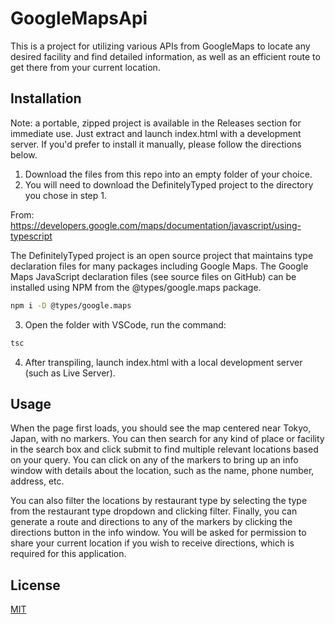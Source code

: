 # GoogleMapsApi

This is a project for utilizing various APIs from GoogleMaps to locate any desired facility and find detailed information, as well as an efficient route to get there from your current location.

## Installation

Note: a portable, zipped project is available in the Releases section for immediate use. Just extract and launch index.html with a development server. If you'd prefer to install it manually, please follow the directions below.

1. Download the files from this repo into an empty folder of your choice.
2. You will need to download the DefinitelyTyped project to the directory you chose in step 1.
   
From: https://developers.google.com/maps/documentation/javascript/using-typescript

The DefinitelyTyped project is an open source project that maintains type declaration files for many packages including Google Maps. The Google Maps JavaScript declaration files (see source files on GitHub) can be installed using NPM from the @types/google.maps package.
```bash
npm i -D @types/google.maps
```
3. Open the folder with VSCode, run the command:
```bash
tsc
```
4. After transpiling, launch index.html with a local development server (such as Live Server).

## Usage

When the page first loads, you should see the map centered near Tokyo, Japan, with no markers. You can then search for any kind of place or facility in the search box and click submit to find multiple relevant locations based on your query. You can click on any of the markers to bring up an info window with details about the location, such as the name, phone number, address, etc.

You can also filter the locations by restaurant type by selecting the type from the restaurant type dropdown and clicking filter. Finally, you can generate a route and directions to any of the markers by clicking the directions button in the info window. You will be asked for permission to share your current location if you wish to receive directions, which is required for this application.

## License

[MIT](https://choosealicense.com/licenses/mit/)
